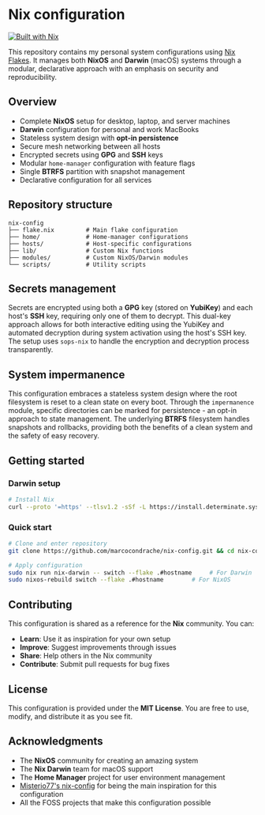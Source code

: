 # Nix configuration

[![Built with Nix](https://img.shields.io/badge/Built_With-Nix-5277C3.svg?logo=nixos&labelColor=73C3D5)](https://nixos.org)

This repository contains my personal system configurations using [Nix Flakes](https://nixos.wiki/wiki/Flakes). It manages both **NixOS** and **Darwin** (macOS) systems through a modular, declarative approach with an emphasis on security and reproducibility.

## Overview

- Complete **NixOS** setup for desktop, laptop, and server machines
- **Darwin** configuration for personal and work MacBooks
- Stateless system design with **opt-in persistence**
- Secure mesh networking between all hosts
- Encrypted secrets using **GPG** and **SSH** keys
- Modular `home-manager` configuration with feature flags
- Single **BTRFS** partition with snapshot management
- Declarative configuration for all services

## Repository structure

```
nix-config
├── flake.nix         # Main flake configuration
├── home/             # Home-manager configurations
├── hosts/            # Host-specific configurations
├── lib/              # Custom Nix functions
├── modules/          # Custom NixOS/Darwin modules
└── scripts/          # Utility scripts
```

## Secrets management

Secrets are encrypted using both a **GPG** key (stored on **YubiKey**) and each host's **SSH** key, requiring only one of them to decrypt. This dual-key approach allows for both interactive editing using the YubiKey and automated decryption during system activation using the host's SSH key. The setup uses `sops-nix` to handle the encryption and decryption process transparently.

## System impermanence

This configuration embraces a stateless system design where the root filesystem is reset to a clean state on every boot. Through the `impermanence` module, specific directories can be marked for persistence - an opt-in approach to state management. The underlying **BTRFS** filesystem handles snapshots and rollbacks, providing both the benefits of a clean system and the safety of easy recovery.

## Getting started

### Darwin setup

```bash
# Install Nix
curl --proto '=https' --tlsv1.2 -sSf -L https://install.determinate.systems/nix | sh -s -- install
```

### Quick start

```bash
# Clone and enter repository
git clone https://github.com/marcocondrache/nix-config.git && cd nix-config

# Apply configuration
sudo nix run nix-darwin -- switch --flake .#hostname     # For Darwin
sudo nixos-rebuild switch --flake .#hostname        # For NixOS
```

## Contributing

This configuration is shared as a reference for the **Nix** community. You can:
- **Learn**: Use it as inspiration for your own setup
- **Improve**: Suggest improvements through issues
- **Share**: Help others in the Nix community
- **Contribute**: Submit pull requests for bug fixes

## License

This configuration is provided under the **MIT License**. You are free to use, modify, and distribute it as you see fit.

## Acknowledgments

- The **NixOS** community for creating an amazing system
- The **Nix Darwin** team for macOS support
- The **Home Manager** project for user environment management
- [Misterio77's nix-config](https://github.com/Misterio77/nix-config) for being the main inspiration for this configuration
- All the FOSS projects that make this configuration possible 